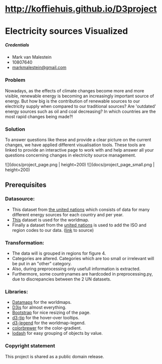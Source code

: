 # http://koffiehuis.github.io/D3project
# Electricity sources Visualized
##### Credentials
* Mark van Malestein
* 10807640
* markmalestein@gmail.com

### Problem
Nowadays, as the effects of climate changes become more and more visible, renewable energy is becoming an increasingly important source of energy. But how big is the contribution of renewable sources to our electricity supply when compared to our traditional sources? Are 'outdated' energy sources such as oil and coal decreasing? In which countries are the most rapid changes being made?!

### Solution
To answer questions like these and provide a clear picture on the current changes, we have applied different visualisation tools. These tools are linked to provide an interactive page to work with and help answer all your questions concerning changes in electricity source management.

![](docs/project_page.png | height=200)
![](docs/project_page_small.png | height=200)

## Prerequisites
### Datasource:
* This dataset from [the united nations](https://www.kaggle.com/unitednations/international-energy-statistics) which consists of data for many different energy sources for each country and per year. 
* [This](https://github.com/jdamiani27/Data-Visualization-and-D3/blob/master/lesson4/world_countries.json) dataset is used for the worldmap.
* Finally a dataset from the [united nations](data/country_region.csv) is used to add the ISO and region codes to our data. ([link](https://unstats.un.org/unsd/methodology/m49/overview/) to source)

### Transformation:
* The data will is grouped in regions for figure 4.
* Categories are altered. Categories which are too small or irrelevant will be put in an "other" category.
* Also, during preprocessing only usefull information is extracted.
* Furthermore, some countrynames are hardcoded in preprocessing.py, due to discrepancies between the 2 UN datasets.

### Libraries:
* [Datamaps](http://datamaps.github.io/) for the worldmaps.
* [D3js](https://d3js.org/) for almost everything.
* [Bootstrap](https://maxcdn.bootstrapcdn.com/bootstrap/4.0.0/css/bootstrap.min.css) for nice resizing of the page.
* [d3-tip](https://cdnjs.cloudflare.com/ajax/libs/d3-tip/0.7.1/d3-tip.min.js) for the hover-over tooltips.
* [d3-legend](https://cdnjs.cloudflare.com/ajax/libs/d3-legend/2.25.6/d3-legend.min.js) for the worldmap-legend.
* [colorbrewer](https://github.com/axismaps/colorbrewer/blob/master/colorbrewer_schemes.js) for the color-gradient.
* [lodash](https://cdn.jsdelivr.net/lodash/4.17.2/lodash.min.js) for easy grouping of objects by value.

### Copyright statement
This project is shared as a public domain release.

